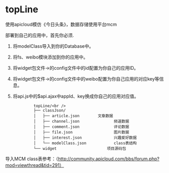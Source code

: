 # topLine
使用apicloud模仿《今日头条》，数据存储使用平台mcm

部署到自己的应用中，首先你必须.

1. 将modelClass导入到你的Database中。
2. 将fs、weibo模块添加到你的应用中。
3. 将widget包文件->的config文件中的id配置为你自己的应用ID。
4. 将widget包文件->的config文件中的weibo配置为你自己应用的对应key等信息。
5. 将api.js中的$api.ajax中appId、key换成你自己的应用对应值。

                topLine/<br />
                ├── classJson/
                │   ├── article.json        文章数据   
                │   ├── channel.json               频道数据
                │   ├── comment.json               评论数据
                │   ├── file.json                  图片数据
                │   ├── interest.json              兴趣爱好数据
                │   └── modelClass.json            class表结构
                └── widget                      项目源码包

导入MCM class表参考：（http://community.apicloud.com/bbs/forum.php?mod=viewthread&tid=291）
